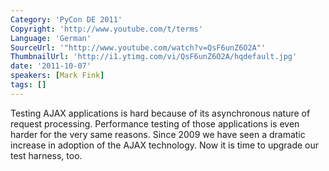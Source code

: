 ```yaml
---
Category: 'PyCon DE 2011'
Copyright: 'http://www.youtube.com/t/terms'
Language: 'German'
SourceUrl: '"http://www.youtube.com/watch?v=QsF6unZ6O2A"'
ThumbnailUrl: 'http://i1.ytimg.com/vi/QsF6unZ6O2A/hqdefault.jpg'
date: '2011-10-07'
speakers: [Mark Fink]
tags: []
---
```

Testing AJAX applications is hard because of its asynchronous nature of request processing. Performance testing of those applications is even harder for the very same reasons. Since 2009 we have seen a dramatic increase in adoption of the AJAX technology. Now it is time to upgrade our test harness, too.